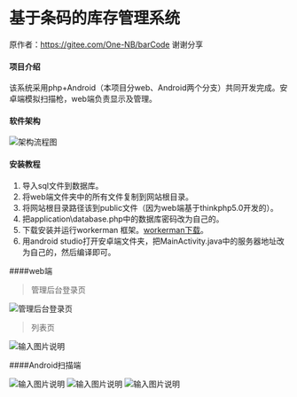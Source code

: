 # 基于条码的库存管理系统
原作者：https://gitee.com/One-NB/barCode
谢谢分享

#### 项目介绍
该系统采用php+Android（本项目分web、Android两个分支）共同开发完成。安卓端模拟扫描枪，web端负责显示及管理。

#### 软件架构
![架构流程图](https://gitee.com/uploads/images/2018/0702/124006_eb1e266d_1003712.png "屏幕截图.png")


#### 安装教程

1. 导入sql文件到数据库。
2. 将web端文件夹中的所有文件复制到网站根目录。
3. 将网站根目录路径该到public文件（因为web端基于thinkphp5.0开发的）。
4. 把application\database.php中的数据库密码改为自己的。
5. 下载安装并运行workerman 框架。[workerman下载](https://www.workerman.net/web-sender)。
6. 用android studio打开安卓端文件夹，把MainActivity.java中的服务器地址改为自己的，然后编译即可。

####web端
>管理后台登录页

![管理后台登录页](https://images.gitee.com/uploads/images/2018/0910/115446_8dc72cd1_1003712.png "屏幕截图.png")

>列表页

![输入图片说明](https://images.gitee.com/uploads/images/2018/0910/115816_c16f265b_1003712.png "屏幕截图.png")

####Android扫描端

![输入图片说明](https://images.gitee.com/uploads/images/2018/0910/115932_cf3980f4_1003712.png "屏幕截图.png")
![输入图片说明](https://images.gitee.com/uploads/images/2018/0910/115943_941bc5a4_1003712.png "屏幕截图.png")
![输入图片说明](https://images.gitee.com/uploads/images/2018/0910/115952_88a77a4b_1003712.png "屏幕截图.png")
